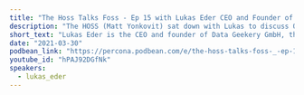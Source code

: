 ```yaml
---
title: "The Hoss Talks Foss - Ep 15 with Lukas Eder CEO and Founder of Data Geekery GmbH"
description: "The HOSS (Matt Yonkovit) sat down with Lukas to discuss ORM’s like Hibernate and how JooQ is different."
short_text: "Lukas Eder is the CEO and founder of Data Geekery GmbH, the company behind JooQ an open source Java framework that gives you an API that allows you to write SQL statements through natural Java api calls. The HOSS (Matt Yonkovit) sat down with Lukas to discuss ORM’s like Hibernate and how JooQ is different. We also talk about how speed is important and how JooQ can help speed up database applications."
date: "2021-03-30"
podbean_link: "https://percona.podbean.com/e/the-hoss-talks-foss-_-ep-15-with-lukas-eder-ceo-and-founder-of-data-geekery-gmbh/"
youtube_id: "hPAJ92DGfNk"
speakers:
  - lukas_eder
---
```


